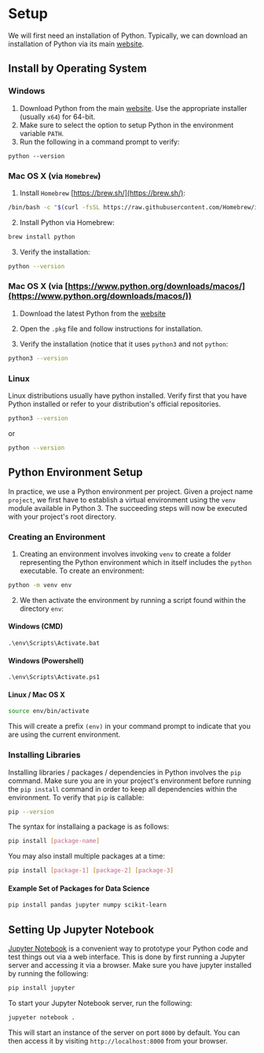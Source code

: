 # Setup

We will first need an installation of Python. Typically, we can download an installation of Python via its main [website](https://www.python.org/).

## Install by Operating System

### Windows

1. Download Python from the main [website](https://www.python.org/). Use the appropriate installer (usually `x64`) for 64-bit.
2. Make sure to select the option to setup Python in the environment variable `PATH`.
3. Run the following in a command prompt to verify:

```
python --version
```

### Mac OS X (via `Homebrew`)

1. Install `Homebrew` [https://brew.sh/](https://brew.sh/):

```bash
/bin/bash -c "$(curl -fsSL https://raw.githubusercontent.com/Homebrew/install/HEAD/install.sh)"
```

2. Install Python via Homebrew:

```bash
brew install python
```

3. Verify the installation:

```bash
python --version
```

### Mac OS X (via [https://www.python.org/downloads/macos/](https://www.python.org/downloads/macos/))

1. Download the latest Python from the [website](https://www.python.org/downloads/macos/)

2. Open the `.pkg` file and follow instructions for installation.

3. Verify the installation (notice that it uses `python3` and not `python`:

```bash
python3 --version
```

### Linux

Linux distributions usually have python installed. Verify first that you have Python installed or refer to your distribution's official repositories.

```bash
python3 --version
```

or

```bash
python --version
```

## Python Environment Setup

In practice, we use a Python environment per project. Given a project name `project`, we first have to establish a virtual environment using the `venv` module available in Python 3. The succeeding steps will now be executed with your project's root directory.

### Creating an Environment

1. Creating an environment involves invoking `venv` to create a folder representing the Python environment which in itself includes the `python` executable. To create an environment:

```bash
python -m venv env
```

2. We then activate the environment by running a script found within the directory `env`:

#### Windows (CMD)

```
.\env\Scripts\Activate.bat
```

#### Windows (Powershell)

```
.\env\Scripts\Activate.ps1
```

#### Linux / Mac OS X

```bash
source env/bin/activate
```

This will create a prefix `(env)` in your command prompt to indicate that you are using the current environment.

### Installing Libraries

Installing libraries / packages / dependencies in Python involves the `pip` command. Make sure you are in your project's environment before running the `pip install` command in order to keep all dependencies within the environment. To verify that `pip` is callable:

```bash
pip --version
```

The syntax for installaing a package is as follows:

```bash
pip install [package-name]
```

You may also install multiple packages at a time:

```bash
pip install [package-1] [package-2] [package-3]
```

#### Example Set of Packages for Data Science

```bash
pip install pandas jupyter numpy scikit-learn
```

## Setting Up Jupyter Notebook

[Jupyter Notebook](https://jupyter.org/) is a convenient way to prototype your Python code and test things out via a web interface. This is done by first running a Jupyter server and accessing it via a browser. Make sure you have jupyter installed by running the following:

```bash
pip install jupyter
```

To start your Jupyter Notebook server, run the following:

```bash
jupyeter notebook .
```

This will start an instance of the server on port `8000` by default. You can then access it by visiting `http://localhost:8000` from your browser.
